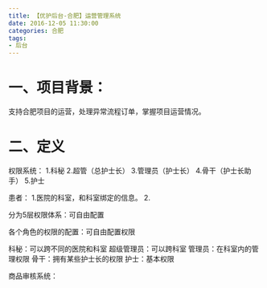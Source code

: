 ```yaml
---
title: 【优护后台-合肥】运营管理系统
date: 2016-12-05 11:30:00
categories: 合肥
tags:
- 后台
---
```


# 一、项目背景：
支持合肥项目的运营，处理异常流程订单，掌握项目运营情况。
<!--more-->

# 二、定义
权限系统：
1.科秘
2.超管（总护士长）
3.管理员（护士长）
4.骨干（护士长助手）
5.护士

患者：
1.医院的科室，和科室绑定的信息。
2.

分为5层权限体系：可自由配置

各个角色的权限的配置：可自由配置权限

科秘：可以跨不同的医院和科室
超级管理员：可以跨科室
管理员：在科室内的管理权限
骨干：拥有某些护士长的权限
护士：基本权限

商品审核系统：


